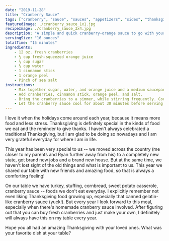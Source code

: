 ```yaml
---
date: "2019-11-28"
title: "Cranberry Sauce"
tags: ["cranberry", "sauce", "sauces", "appetizers", "sides", "thanksgiving"]
featuredImage: ./cranberry_sauce_1x1.jpg
recipeImage: ./cranberry_sauce_3x4.jpg
description: "A simple and quick cranberry-orange sauce to go with your Thanksgiving turkey."
servingSize: "16 ounces"
totalTime: "15 minutes"
ingredients:
    - 12 oz. fresh cranberries
    - ½ cup fresh-squeezed orange juice
    - ¾ cup sugar
    - ½ cup water
    - 1 cinnamon stick
    - 1 orange peel
    - Pinch of sea salt
instructions:
    - Mix together sugar, water, and orange juice and a medium saucepan over medium heat.
    - Add cranberries, cinnamon stick, orange peel, and salt.
    - Bring the cranberries to a simmer, while stirring frequently. Cook until most of the cranberries have popped and the sauce is thick. Leaving a few cranberries whole is definitely okay too if you prefer a chunkier sauce.
    - Let the cranberry sauce cool for about 30 minutes before serving.
---
```

I love it when the holidays come around each year, because it means more food and less stress. Thanksgiving is definitely special in the kinds of food we eat and the reminder to give thanks. I haven't always celebrated a traditional Thanksgiving, but I am glad to be doing so nowadays and I am very grateful everyday for where I am in life.

This year has been very special to us -- we moved across the country (me closer to my parents and Ryan further away from his) to a completely new state, got brand new jobs and a brand new house. But at the same time, we haven't lost sight of the old things and what is important to us. This year we shared our table with new friends and amazing food, so that is always a comforting feeling!

On our table we have turkey, stuffing, cornbread, sweet potato casserole, cranberry sauce -- foods we don't eat everyday. I explicitly remember not even liking Thanksgiving food growing up, especially that canned gelatin-like cranberry sauce (yuck!). But every year I look forward to this meal, especially when there's homemade cranberry sauce involved. After figuring out that you can buy fresh cranberries and just make your own, I definitely will always have this on my table every year.

Hope you all had an amazing Thanksgiving with your loved ones. What was your favorite dish at your table?
